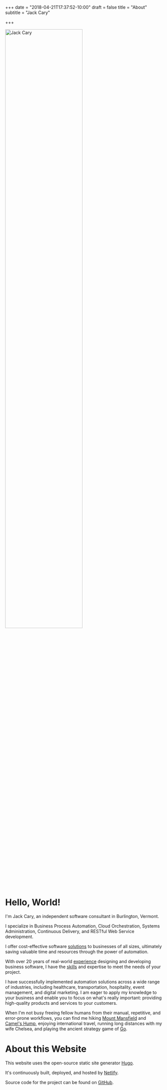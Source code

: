 +++
date = "2018-04-21T17:37:52-10:00"
draft = false
title = "About"
subtitle = "Jack Cary"

+++

<div class="text-center mb-5 mt-0">
  <img src="/img/jack-cary.jpg" class="img-fluid" width="70%" alt="Jack Cary" />
</div>

# Hello, World!
<p class="mb-2"></p>

I'm Jack Cary, an independent software consultant in Burlington, Vermont.

I specialize in Business Process Automation, Cloud Orchestration, Systems Administration, Continuous Delivery, and RESTful Web Service development.

I offer cost-effective software <a href="/services/">solutions</a> to businesses of all sizes, ultimately saving valuable time and resources through the power of automation.

With over 20 years of real-world <a href="/experience/" >experience</a> designing and developing business software, I have the <a href="/skills/" >skills</a> and expertise to meet the needs of your project.

I have successfully implemented automation solutions across a wide range of industries, including healthcare, transportation, hospitality, event management, and digital marketing. I am eager to apply my knowledge to your business and enable you to focus on what's really important: providing high-quality products and services to your customers.

When I'm not busy freeing fellow humans from their manual, repetitive, and error-prone workflows, you can find me hiking <a href="https://en.wikipedia.org/wiki/Mount_Mansfield">Mount Mansfield</a> and <a href="https://en.wikipedia.org/wiki/Camel%27s_Hump">Camel's Hump</a>, enjoying international travel, running long distances with my wife Chelsea, and playing the ancient strategy game of <a href="https://en.wikipedia.org/wiki/Go_(game)">Go</a>.

<p class="mb-5"></p>

# About this Website
<p class="mb-2"></p>

This website uses the open-source static site generator <a href="https://gohugo.io/">Hugo</a>.

It's continuously built, deployed, and hosted by <a href="https://www.netlify.com/">Netlify</a>.

Source code for the project can be found on <a href="https://github.com/jackcary/jackcary.com/">GitHub</a>.
<p class="mb-5"></p>
